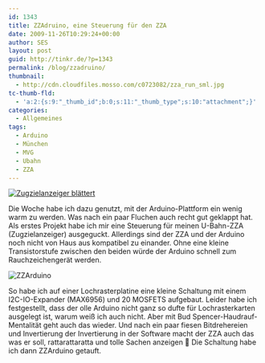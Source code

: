 ```yaml
---
id: 1343
title: ZZAdruino, eine Steuerung für den ZZA
date: 2009-11-26T10:29:24+00:00
author: SES
layout: post
guid: http://tinkr.de/?p=1343
permalink: /blog/zzadruino/
thumbnail:
  - http://cdn.cloudfiles.mosso.com/c0723082/zza_run_sml.jpg
tc-thumb-fld:
  - 'a:2:{s:9:"_thumb_id";b:0;s:11:"_thumb_type";s:10:"attachment";}'
categories:
  - Allgemeines
tags:
  - Arduino
  - München
  - MVG
  - Ubahn
  - ZZA
---
```

[<img loading="lazy" src="/assets/2009/11/zza_run.jpg" alt="Zugzielanzeiger blättert" title="Zugzielanzeiger blättert" width="606" height="455" class="alignnone size-full wp-image-1340" srcset="/assets/2009/11/zza_run.jpg 606w, /assets/2009/11/zza_run-300x225.jpg 300w" sizes="(max-width: 606px) 100vw, 606px" />](/assets/2009/11/zza_run.jpg)

Die Woche habe ich dazu genutzt, mit der Arduino-Plattform ein wenig warm zu werden. Was nach ein paar Fluchen auch recht gut geklappt hat. Als erstes Projekt habe ich mir eine Steuerung für meinen U-Bahn-ZZA (Zugzielanzeiger) ausgeguckt. Allerdings sind der ZZA und der Arduino noch nicht von Haus aus kompatibel zu einander. Ohne eine kleine Transistorstufe zwischen den beiden würde der Arduino schnell zum Rauchzeichengerät werden.

<img loading="lazy" src="/assets/2009/11/zzarduino.jpg" alt="ZZArduino" title="ZZ-A-rduino" width="640" height="480" class="alignnone size-full wp-image-1342" srcset="/assets/2009/11/zzarduino.jpg 640w, /assets/2009/11/zzarduino-300x225.jpg 300w" sizes="(max-width: 640px) 100vw, 640px" />

So habe ich auf einer Lochrasterplatine eine kleine Schaltung mit einem I2C-IO-Expander (MAX6956) und 20 MOSFETS aufgebaut. Leider habe ich festgestellt, dass der olle Arduino nicht ganz so dufte für Lochrasterkarten ausgelegt ist, warum weiß ich auch nicht. Aber mit Bud Spencer-Haudrauf-Mentalität geht auch das wieder.
Und nach ein paar fiesen Bitdrehereien und Invertierung der Invertierung in der Software macht der ZZA auch das was er soll, rattarattaratta und tolle Sachen anzeigen 🙂
Die Schaltung habe ich dann ZZArduino getauft.
